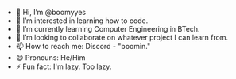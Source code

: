 - 👋 Hi, I’m @boomyyes
- 👀 I’m interested in learning how to code.  
- 🌱 I’m currently learning Computer Engineering in BTech.
- 💞️ I’m looking to collaborate on whatever project I can learn from.  
- 📫 How to reach me: Discord - "boomin."
- 😄 Pronouns: He/Him  
- ⚡ Fun fact: I'm lazy. Too lazy.

<!---
boomyyes/boomyyes is a ✨ special ✨ repository because its `README.md` (this file) appears on your GitHub profile.
You can click the Preview link to take a look at your changes.
--->
